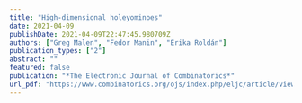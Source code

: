 ```yaml
---
title: "High-dimensional holeyominoes"
date: 2021-04-09
publishDate: 2021-04-09T22:47:45.980709Z
authors: ["Greg Malen", "Fedor Manin", "Érika Roldán"]
publication_types: ["2"]
abstract: ""
featured: false
publication: "*The Electronic Journal of Combinatorics*"
url_pdf: "https://www.combinatorics.org/ojs/index.php/eljc/article/view/v29i3p15/pdf"
---
```

